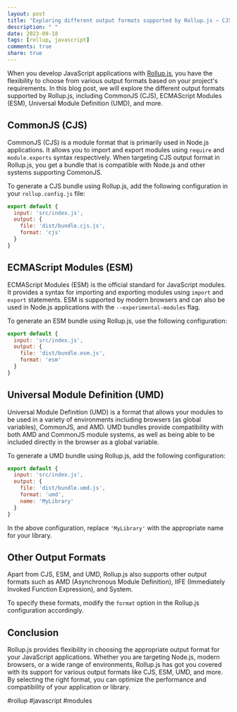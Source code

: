 ```yaml
---
layout: post
title: "Exploring different output formats supported by Rollup.js – CJS, ESM, UMD, and more"
description: " "
date: 2023-09-18
tags: [rollup, javascript]
comments: true
share: true
---
```


When you develop JavaScript applications with [Rollup.js](https://rollupjs.org/), you have the flexibility to choose from various output formats based on your project's requirements. In this blog post, we will explore the different output formats supported by Rollup.js, including CommonJS (CJS), ECMAScript Modules (ESM), Universal Module Definition (UMD), and more.

## CommonJS (CJS)
CommonJS (CJS) is a module format that is primarily used in Node.js applications. It allows you to import and export modules using `require` and `module.exports` syntax respectively. When targeting CJS output format in Rollup.js, you get a bundle that is compatible with Node.js and other systems supporting CommonJS.

To generate a CJS bundle using Rollup.js, add the following configuration in your `rollup.config.js` file:
```javascript
export default {
  input: 'src/index.js',
  output: {
    file: 'dist/bundle.cjs.js',
    format: 'cjs'
  }
}
```

## ECMAScript Modules (ESM)
ECMAScript Modules (ESM) is the official standard for JavaScript modules. It provides a syntax for importing and exporting modules using `import` and `export` statements. ESM is supported by modern browsers and can also be used in Node.js applications with the `--experimental-modules` flag.

To generate an ESM bundle using Rollup.js, use the following configuration:
```javascript
export default {
  input: 'src/index.js',
  output: {
    file: 'dist/bundle.esm.js',
    format: 'esm'
  }
}
```

## Universal Module Definition (UMD)
Universal Module Definition (UMD) is a format that allows your modules to be used in a variety of environments including browsers (as global variables), CommonJS, and AMD. UMD bundles provide compatibility with both AMD and CommonJS module systems, as well as being able to be included directly in the browser as a global variable.

To generate a UMD bundle using Rollup.js, add the following configuration:
```javascript
export default {
  input: 'src/index.js',
  output: {
    file: 'dist/bundle.umd.js',
    format: 'umd',
    name: 'MyLibrary'
  }
}
```
In the above configuration, replace `'MyLibrary'` with the appropriate name for your library.

## Other Output Formats
Apart from CJS, ESM, and UMD, Rollup.js also supports other output formats such as AMD (Asynchronous Module Definition), IIFE (Immediately Invoked Function Expression), and System.

To specify these formats, modify the `format` option in the Rollup.js configuration accordingly.

## Conclusion
Rollup.js provides flexibility in choosing the appropriate output format for your JavaScript applications. Whether you are targeting Node.js, modern browsers, or a wide range of environments, Rollup.js has got you covered with its support for various output formats like CJS, ESM, UMD, and more. By selecting the right format, you can optimize the performance and compatibility of your application or library.

#rollup #javascript #modules